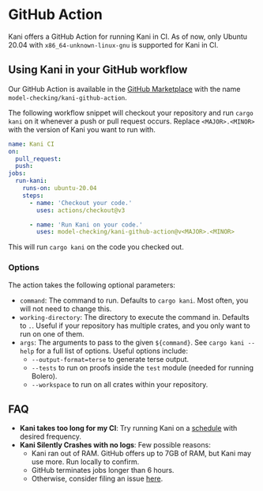 # GitHub Action

Kani offers a GitHub Action for running Kani in CI.
As of now, only Ubuntu 20.04 with `x86_64-unknown-linux-gnu` is supported for Kani in CI.

## Using Kani in your GitHub workflow
Our GitHub Action is available in the [GitHub Marketplace](https://github.com/marketplace/actions/kani-rust-verifier) with the name `model-checking/kani-github-action`.

The following workflow snippet will checkout your repository and run `cargo kani` on it whenever a push or pull request occurs.
Replace `<MAJOR>.<MINOR>` with the version of Kani you want to run with.

```yaml
name: Kani CI
on:
  pull_request:
  push:
jobs:
  run-kani:
    runs-on: ubuntu-20.04
    steps:
      - name: 'Checkout your code.'
        uses: actions/checkout@v3

      - name: 'Run Kani on your code.'
        uses: model-checking/kani-github-action@v<MAJOR>.<MINOR>
```

This will run `cargo kani` on the code you checked out.

### Options

The action takes the following optional parameters:

- `command`: The command to run. 
  Defaults to `cargo kani`.
  Most often, you will not need to change this.
- `working-directory`: The directory to execute the command in.
  Defaults to `.`.
  Useful if your repository has multiple crates, and you only want to run on one of them.
- `args`: The arguments to pass to the given `${command}`.
  See `cargo kani --help` for a full list of options.
  Useful options include:
  - `--output-format=terse` to generate terse output.
  - `--tests` to run on proofs inside the `test` module (needed for running Bolero).
  - `--workspace` to run on all crates within your repository.

## FAQ
- **Kani takes too long for my CI**: Try running Kani on a
  [schedule](https://docs.github.com/en/actions/using-workflows/events-that-trigger-workflows#schedule)
  with desired frequency.
- **Kani Silently Crashes with no logs**: Few possible reasons:
  - Kani ran out of RAM. GitHub offers up to 7GB of RAM, but Kani may
    use more. Run locally to confirm.
  - GitHub terminates jobs longer than 6 hours.
  - Otherwise, consider filing an issue [here](https://github.com/model-checking/kani/issues).
